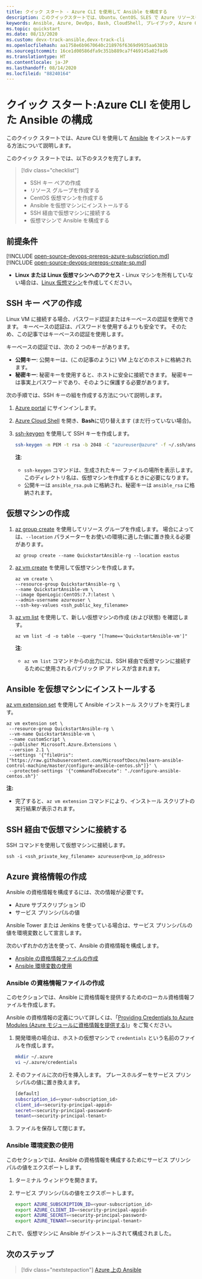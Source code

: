 ```yaml
---
title: クイック スタート - Azure CLI を使用して Ansible を構成する
description: このクイックスタートでは、Ubuntu、CentOS、SLES で Azure リソースを管理するため、Ansible をインストールして構成する方法を説明します
keywords: Ansible, Azure, DevOps, Bash, CloudShell, プレイブック, Azure CLI
ms.topic: quickstart
ms.date: 08/13/2020
ms.custom: devx-track-ansible,devx-track-cli
ms.openlocfilehash: aa1758e6b9670640c218976f6369d9935aa6381b
ms.sourcegitcommit: 16ce1d00586dfa9c351b889ca7f469145a02fad6
ms.translationtype: HT
ms.contentlocale: ja-JP
ms.lasthandoff: 08/14/2020
ms.locfileid: "88240164"
---
```

# <a name="quickstart-configure-ansible-using-azure-cli"></a>クイック スタート:Azure CLI を使用した Ansible の構成

このクイック スタートでは、Azure CLI を使用して [Ansible](https://docs.ansible.com/) をインストールする方法について説明します。

このクイック スタートでは、以下のタスクを完了します。

> [!div class="checklist"]
> * SSH キー ペアの作成
> * リソース グループを作成する
> * CentOS 仮想マシンを作成する 
> * Ansible を仮想マシンにインストールする
> * SSH 経由で仮想マシンに接続する
> * 仮想マシンで Ansible を構成する

## <a name="prerequisites"></a>前提条件

[!INCLUDE [open-source-devops-prereqs-azure-subscription.md](../includes/open-source-devops-prereqs-azure-subscription.md)]
[!INCLUDE [open-source-devops-prereqs-create-sp.md](../includes/open-source-devops-prereqs-create-service-principal.md)]
- **Linux または Linux 仮想マシンへのアクセス** - Linux マシンを所有していない場合は、[Linux 仮想マシン](/azure/virtual-network/quick-create-cli)を作成してください。

## <a name="create-an-ssh-key-pair"></a>SSH キー ペアの作成

Linux VM に接続する場合、パスワード認証またはキーベースの認証を使用できます。 キーベースの認証は、パスワードを使用するよりも安全です。 そのため、この記事ではキーベースの認証を使用します。

キーベースの認証では、次の 2 つのキーがあります。

- **公開キー**: 公開キーは、(この記事のように) VM 上などのホストに格納されます。
- **秘密キー**: 秘密キーを使用すると、ホストに安全に接続できます。 秘密キーは事実上パスワードであり、そのように保護する必要があります。
        
次の手順では、SSH キーの組を作成する方法について説明します。

1. [Azure portal](https://portal.azure.com) にサインインします。

1. [Azure Cloud Shell](/azure/cloud-shell/overview) を開き、**Bash**に切り替えます (まだ行っていない場合)。

1. [ssh-keygen](https://www.ssh.com/ssh/keygen/) を使用して SSH キーを作成します。

    ```bash
    ssh-keygen -m PEM -t rsa -b 2048 -C "azureuser@azure" -f ~/.ssh/ansible_rsa -N ""
    ```

    **注**:

    - `ssh-keygen` コマンドは、生成されたキー ファイルの場所を表示します。 このディレクトリ名は、仮想マシンを作成するときに必要になります。
    - 公開キーは `ansible_rsa.pub` に格納され、秘密キーは `ansible_rsa` に格納されます。

## <a name="create-a-virtual-machine"></a>仮想マシンの作成

1. [az group create](/cli/azure/group#az-group-create) を使用してリソース グループを作成します。 場合によっては、`--location` パラメーターをお使いの環境に適した値に置き換える必要があります。

    ```azurecli
    az group create --name QuickstartAnsible-rg --location eastus
    ```

1. [az vm create](/cli/azure/vm#az-vm-create) を使用して仮想マシンを作成します。

    ```azurecli
    az vm create \
    --resource-group QuickstartAnsible-rg \
    --name QuickstartAnsible-vm \
    --image OpenLogic:CentOS:7.7:latest \
    --admin-username azureuser \
    --ssh-key-values <ssh_public_key_filename>
    ```

1. [az vm list](/cli/azure/vm#az-vm-list) を使用して、新しい仮想マシンの作成 (および状態) を確認します。

    ```azurecli
    az vm list -d -o table --query "[?name=='QuickstartAnsible-vm']"
    ```

    **注**:

    - `az vm list` コマンドからの出力には、SSH 経由で仮想マシンに接続するために使用されるパブリック IP アドレスが含まれます。

## <a name="install-ansible-on-the-virtual-machine"></a>Ansible を仮想マシンにインストールする

[az vm extension set](/cli/azure/vm/extension?#az-vm-extension-set) を使用して Ansible インストール スクリプトを実行します。

```azurecli
az vm extension set \
 --resource-group QuickstartAnsible-rg \
 --vm-name QuickstartAnsible-vm \
 --name customScript \
 --publisher Microsoft.Azure.Extensions \
 --version 2.1 \
 --settings '{"fileUris":["https://raw.githubusercontent.com/MicrosoftDocs/mslearn-ansible-control-machine/master/configure-ansible-centos.sh"]}' \
 --protected-settings '{"commandToExecute": "./configure-ansible-centos.sh"}'
```

**注:**

- 完了すると、`az vm extension` コマンドにより、インストール スクリプトの実行結果が表示されます。

## <a name="connect-to-your-virtual-machine-via-ssh"></a>SSH 経由で仮想マシンに接続する

SSH コマンドを使用して仮想マシンに接続します。

```azurecli
ssh -i <ssh_private_key_filename> azureuser@<vm_ip_address>
```

## <a name="create-azure-credentials"></a>Azure 資格情報の作成

Ansible の資格情報を構成するには、次の情報が必要です。

* Azure サブスクリプション ID 
* サービス プリンシパルの値

Ansible Tower または Jenkins を使っている場合は、サービス プリンシパルの値を環境変数として宣言します。

次のいずれかの方法を使って、Ansible の資格情報を構成します。

- [Ansible の資格情報ファイルの作成](#file-credentials)
- [Ansible 環境変数の使用](#env-credentials)

### <a name="span-idfile-credentials-create-ansible-credentials-file"></a><span id="file-credentials"/> Ansible の資格情報ファイルの作成

このセクションでは、Ansible に資格情報を提供するためのローカル資格情報ファイルを作成します。

Ansible の資格情報の定義について詳しくは、「[Providing Credentials to Azure Modules (Azure モジュールに資格情報を提供する)](https://docs.ansible.com/ansible/guide_azure.html#providing-credentials-to-azure-modules)」をご覧ください。

1. 開発環境の場合は、ホストの仮想マシンで `credentials` という名前のファイルを作成します。

    ```bash
    mkdir ~/.azure
    vi ~/.azure/credentials
    ```

1. そのファイルに次の行を挿入します。 プレースホルダーをサービス プリンシパルの値に置き換えます。

    ```bash
    [default]
    subscription_id=<your-subscription_id>
    client_id=<security-principal-appid>
    secret=<security-principal-password>
    tenant=<security-principal-tenant>
    ```

1. ファイルを保存して閉じます。

### <a name="span-idenv-credentialsuse-ansible-environment-variables"></a><span id="env-credentials"/>Ansible 環境変数の使用

このセクションでは、Ansible の資格情報を構成するためにサービス プリンシパルの値をエクスポートします。

1. ターミナル ウィンドウを開きます。

1. サービス プリンシパルの値をエクスポートします。

    ```bash
    export AZURE_SUBSCRIPTION_ID=<your-subscription_id>
    export AZURE_CLIENT_ID=<security-principal-appid>
    export AZURE_SECRET=<security-principal-password>
    export AZURE_TENANT=<security-principal-tenant>
    ```

これで、仮想マシンに Ansible がインストールされて構成されました。

## <a name="next-steps"></a>次のステップ

> [!div class="nextstepaction"]
> [Azure 上の Ansible](/azure/developer/Ansible)